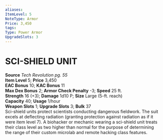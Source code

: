 ```yaml
---
aliases: 
ItemLevel: 5
NoteType: Armor
Price: 3,450
tags: 
Type: Power Armor
UpgradeSlots: 3
---
```

# SCI-SHIELD UNIT
**Source** _Tech Revolution pg. 55_  
**Item Level** 5; **Price** 3,450  
**EAC Bonus** 10; **KAC Bonus** 11  
**Max Dex Bonus** 2; **Armor Check Penalty** -3; **Speed** 25 ft.  
**Strength** 16 (+3); **Damage** 1d10 P; **Size** Large (5-ft. reach)  
**Capacity** 40; **Usage** 1/hour  
**Weapon Slots** 1; **Upgrade Slots** 3; **Bulk** 37  
Sci-shield units protect scientists conducting dangerous fieldwork. The suit excels at deflecting radiation (granting protection against radiation as if it were item level 7). A biohacker or mechanic wearing a sci-shield unit treats their class level as two higher than normal for the purpose of determining the range of their custom microlab and remote hacking class features.